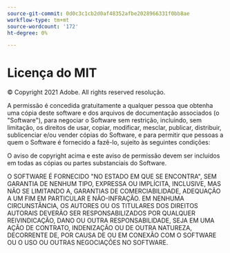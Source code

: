 ```yaml
---
source-git-commit: 0d0c3c1cb2d0af48352afbe2028966331f0bb8ae
workflow-type: tm+mt
source-wordcount: '172'
ht-degree: 0%

---
```

# Licença do MIT

© Copyright 2021 Adobe. All rights reserved resolução.

A permissão é concedida gratuitamente a qualquer pessoa que obtenha uma cópia deste software e dos arquivos de documentação associados (o &quot;Software&quot;), para negociar o Software sem restrição, incluindo, sem limitação, os direitos de usar, copiar, modificar, mesclar, publicar, distribuir, sublicenciar e/ou vender cópias do Software, e para permitir que pessoas a quem o Software é fornecido a fazê-lo, sujeito às seguintes condições:

O aviso de copyright acima e este aviso de permissão devem ser incluídos em todas as cópias ou partes substanciais do Software.

O SOFTWARE É FORNECIDO &quot;NO ESTADO EM QUE SE ENCONTRA&quot;, SEM GARANTIA DE NENHUM TIPO, EXPRESSA OU IMPLÍCITA, INCLUSIVE, MAS NÃO SE LIMITANDO A, GARANTIAS DE COMERCIABILIDADE, ADEQUAÇÃO A UM FIM EM PARTICULAR E NÃO-INFRAÇÃO. EM NENHUMA CIRCUNSTÂNCIA, OS AUTORES OU OS TITULARES DOS DIREITOS AUTORAIS DEVERÃO SER RESPONSABILIZADOS POR QUALQUER REIVINDICAÇÃO, DANO OU OUTRA RESPONSABILIDADE, SEJA EM UMA AÇÃO DE CONTRATO, INDENIZAÇÃO OU DE OUTRA NATUREZA, DECORRENTE DE, POR CAUSA DE OU EM CONEXÃO COM O SOFTWARE OU O USO OU OUTRAS NEGOCIAÇÕES NO SOFTWARE.
